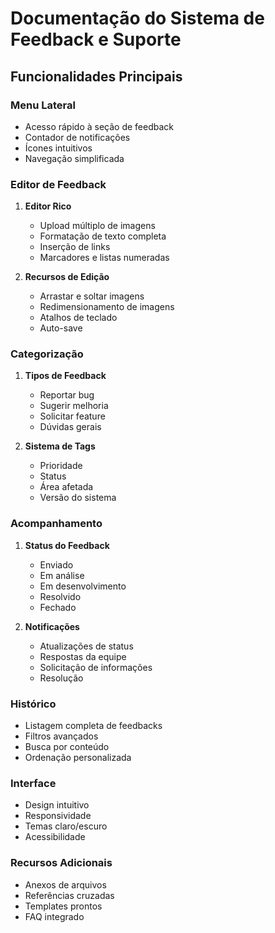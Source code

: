 # Documentação do Sistema de Feedback e Suporte

## Funcionalidades Principais

### Menu Lateral

- Acesso rápido à seção de feedback
- Contador de notificações
- Ícones intuitivos
- Navegação simplificada

### Editor de Feedback

1. **Editor Rico**

   - Upload múltiplo de imagens
   - Formatação de texto completa
   - Inserção de links
   - Marcadores e listas numeradas

2. **Recursos de Edição**
   - Arrastar e soltar imagens
   - Redimensionamento de imagens
   - Atalhos de teclado
   - Auto-save

### Categorização

1. **Tipos de Feedback**

   - Reportar bug
   - Sugerir melhoria
   - Solicitar feature
   - Dúvidas gerais

2. **Sistema de Tags**
   - Prioridade
   - Status
   - Área afetada
   - Versão do sistema

### Acompanhamento

1. **Status do Feedback**

   - Enviado
   - Em análise
   - Em desenvolvimento
   - Resolvido
   - Fechado

2. **Notificações**
   - Atualizações de status
   - Respostas da equipe
   - Solicitação de informações
   - Resolução

### Histórico

- Listagem completa de feedbacks
- Filtros avançados
- Busca por conteúdo
- Ordenação personalizada

### Interface

- Design intuitivo
- Responsividade
- Temas claro/escuro
- Acessibilidade

### Recursos Adicionais

- Anexos de arquivos
- Referências cruzadas
- Templates prontos
- FAQ integrado
